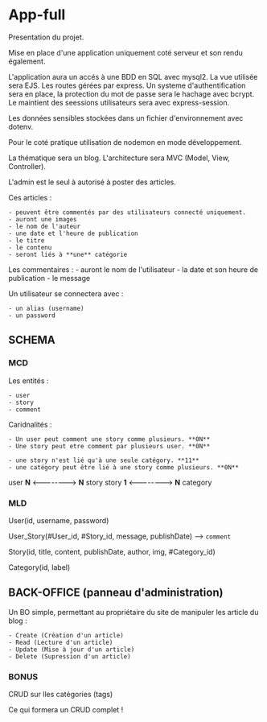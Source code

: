 # App-full

Presentation du projet.

Mise en place d'une application uniquement coté serveur et son rendu également.

L'application aura un accés à une BDD en SQL avec mysql2.
La vue utilisée sera EJS.
Les routes gérées par express.
Un systeme d'authentification sera en place, la protection du mot de passe sera le hachage avec bcrypt.
Le maintient des seessions utilisateurs sera avec express-session.

Les données sensibles stockées dans un fichier d'environnement avec dotenv.

Pour le coté pratique utilisation de nodemon en mode développement.

La thématique sera un blog.
L'architecture sera MVC (Model, View, Controller).

L'admin est le seul à autorisé à poster des articles.

Ces articles :

    - peuvent être commentés par des utilisateurs connecté uniquement.
    - auront une images
    - le nom de l'auteur
    - une date et l'heure de publication
    - le titre
    - le contenu
    - seront liés à **une** catégorie

Les commentaires : - auront le nom de l'utilisateur - la date et son heure de publication - le message

Un utilisateur se connectera avec :

    - un alias (username)
    - un password

## SCHEMA

### MCD

Les entités :

    - user
    - story
    - comment

Caridnalités :

    - Un user peut comment une story comme plusieurs. **0N**
    - Une story peut etre comment par plusieurs user. **0N**

    - une story n'est lié qu'à une seule catégory. **11**
    - une catégory peut être lié à une story comme plusieurs. **0N**

user **N** <--------> **N** story
story **1** <--------> **N** category

### MLD

User(id, username, password)

User_Story(#User_id, #Story_id, message, publishDate) --> `comment`

Story(id, title, content, publishDate, author, img, #Category_id)

Category(id, label)

<!--Comment(id, `author`, message, publishDate, #Story_id)-->

## BACK-OFFICE (panneau d'administration)

Un BO simple, permettant au propriétaire du site de manipuler les article du blog :

    - Create (Création d'un article)
    - Read (Lecture d'un article)
    - Update (Mise à jour d'un article)
    - Delete (Supression d'un article)

### BONUS

CRUD sur lles catégories (tags)

Ce qui formera un CRUD complet !
